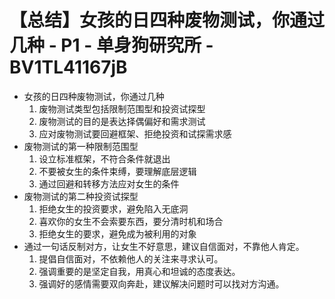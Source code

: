# 【总结】女孩的日四种废物测试，你通过几种 - P1 - 单身狗研究所 - BV1TL41167jB

-   女孩的日四种废物测试，你通过几种
    1.  废物测试类型包括限制范围型和投资试探型
    2.  废物测试的目的是表达择偶偏好和需求测试
    3.  应对废物测试要回避框架、拒绝投资和试探需求感
-   废物测试的第一种限制范围型
    1.  设立标准框架，不符合条件就退出
    2.  不要被女生的条件束缚，要理解底层逻辑
    3.  通过回避和转移方法应对女生的条件
-   废物测试的第二种投资试探型
    1.  拒绝女生的投资要求，避免陷入无底洞
    2.  喜欢你的女生不会索要东西，要分清时机和场合
    3.  拒绝女生的要求，避免成为被利用的对象
-   通过一句话反制对方，让女生不好意思，建议自信面对，不靠他人肯定。
    1.  提倡自信面对，不依赖他人的关注来寻求认可。
    2.  强调重要的是坚定自我，用真心和坦诚的态度表达。
    3.  强调好的感情需要双向奔赴，建议解决问题时可以找对方沟通。